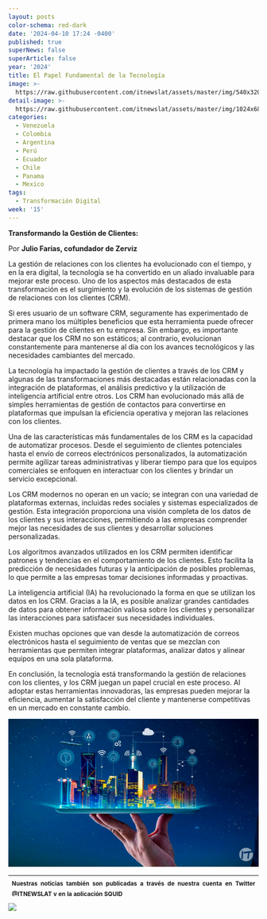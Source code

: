 ```yaml
---
layout: posts
color-schema: red-dark
date: '2024-04-10 17:24 -0400'
published: true
superNews: false
superArticle: false
year: '2024'
title: El Papel Fundamental de la Tecnología
image: >-
  https://raw.githubusercontent.com/itnewslat/assets/master/img/540x320/tecnologia-en-bandeja-p.jpg
detail-image: >-
  https://raw.githubusercontent.com/itnewslat/assets/master/img/1024x680/tecnologia-en-bandeja-g.jpg
categories:
  - Venezuela
  - Colombia
  - Argentina
  - Perú
  - Ecuador
  - Chile
  - Panama
  - Mexico
tags:
  - Transformación Digital
week: '15'
---
```

**Transformando la Gestión de Clientes:**

Por **Julio Farías, cofundador de Zerviz**

La gestión de relaciones con los clientes ha evolucionado con el tiempo, y en la era digital, la tecnología se ha convertido en un aliado invaluable para mejorar este proceso. Uno de los aspectos más destacados de esta transformación es el surgimiento y la evolución de los sistemas de gestión de relaciones con los clientes (CRM).

Si eres usuario de un software CRM, seguramente has experimentado de primera mano los múltiples beneficios que esta herramienta puede ofrecer para la gestión de clientes en tu empresa. Sin embargo, es importante destacar que los CRM no son estáticos; al contrario, evolucionan constantemente para mantenerse al día con los avances tecnológicos y las necesidades cambiantes del mercado.

La tecnología ha impactado la gestión de clientes a través de los CRM y algunas de las transformaciones más destacadas están relacionadas con la integración de plataformas, el análisis predictivo y la utilización de inteligencia artificial entre otros. Los CRM han evolucionado más allá de simples herramientas de gestión de contactos para convertirse en plataformas que impulsan la eficiencia operativa y mejoran las relaciones con los clientes.

Una de las características más fundamentales de los CRM es la capacidad de automatizar procesos. Desde el seguimiento de clientes potenciales hasta el envío de correos electrónicos personalizados, la automatización permite agilizar tareas administrativas y liberar tiempo para que los equipos comerciales se enfoquen en interactuar con los clientes y brindar un servicio excepcional.

Los CRM modernos no operan en un vacío; se integran con una variedad de plataformas externas, incluidas redes sociales y sistemas especializados de gestión. Esta integración proporciona una visión completa de los datos de los clientes y sus interacciones, permitiendo a las empresas comprender mejor las necesidades de sus clientes y desarrollar soluciones personalizadas.

Los algoritmos avanzados utilizados en los CRM permiten identificar patrones y tendencias en el comportamiento de los clientes. Esto facilita la predicción de necesidades futuras y la anticipación de posibles problemas, lo que permite a las empresas tomar decisiones informadas y proactivas.

La inteligencia artificial (IA) ha revolucionado la forma en que se utilizan los datos en los CRM. Gracias a la IA, es posible analizar grandes cantidades de datos para obtener información valiosa sobre los clientes y personalizar las interacciones para satisfacer sus necesidades individuales.

Existen muchas opciones que van desde la automatización de correos electrónicos hasta el seguimiento de ventas que se mezclan con herramientas que permiten integrar plataformas, analizar datos y alinear equipos en una sola plataforma.

En conclusión, la tecnología está transformando la gestión de relaciones con los clientes, y los CRM juegan un papel crucial en este proceso. Al adoptar estas herramientas innovadoras, las empresas pueden mejorar la eficiencia, aumentar la satisfacción del cliente y mantenerse competitivas en un mercado en constante cambio.

![](https://raw.githubusercontent.com/itnewslat/assets/master/img/540x320/tecnologia-en-bandeja-p.jpg)

<table style="height: 42px;" width="569">
<tbody>
<tr>
<td style="text-align: justify;"><sub><strong>Nuestras noticias también son publicadas a través de nuestra cuenta en Twitter <a href="https://twitter.com/itnewslat?lang=es">@ITNEWSLAT</a> y en la aplicación <a href="https://squidapp.co/en/">SQUID</a></strong></sub></td>
</tr>
</tbody>
</table>

<img src="https://tracker.metricool.com/c3po.jpg?hash=56f88a41e39ab42c063cc51676587a04"/>